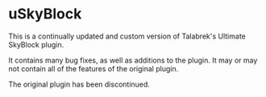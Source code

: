 uSkyBlock
=========
This is a continually updated and custom version of Talabrek's Ultimate SkyBlock plugin.

It contains many bug fixes, as well as additions to the plugin. It may or may not contain all of the features of the original plugin.

The original plugin has been discontinued.
